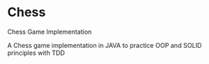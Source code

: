 # Chess
Chess Game Implementation

A Chess game implementation in JAVA to practice OOP and SOLID principles with TDD
